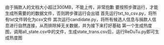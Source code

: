 由于捐款人的文档大小超过300MB，不能上传，非常抱歉
要按照步骤运行，才能生成所需要的的数据文件，否则跨步骤运行会出错
首先运行txt_to_csv.py，将所有txt文件转化为csv文件
其次运行candidate.py，将所有候选人信息与捐款人信息进行自然连接，从而排除掉无关数据，并为接下来打好基础
第一个生成热度图，调用all_state.csv中的文件，生成state_trans.csv后，运行ReDuTu.py即可生成热度图
